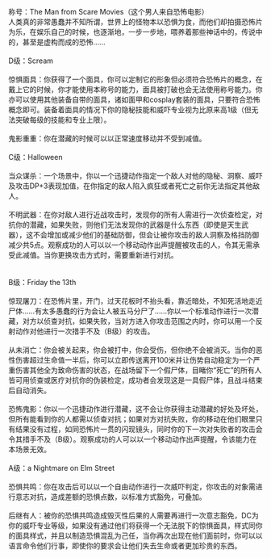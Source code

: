 <title>恐怖片来客</title>
<meta name="GENERATOR" content="WinCHM">
<meta http-equiv="Content-Type" content="text/html; charset=gb2312">
<br>称号：The Man from Scare Movies（这个男人来自恐怖电影）
<br>人类真的非常愚蠢并不知所谓，世界上的怪物本以恐惧为食，而他们却拍摄恐怖片为乐，在娱乐自己的时候，也逐渐地，一步一步地，喂养着那些神话中的，传说中的，甚至是虚构而成的恐怖……
<br>
<br>D级：Scream
<br>
<br>惊惧面具：你获得了一个面具，你可以定制它的形象但必须符合恐怖片的概念，在戴上它的时候，你才能使用本称号的能力，面具被打破也会无法使用称号能力。你亦可以使用其他装备自带的面具，诸如面甲和cosplay套装的面具，只要符合恐怖概念即可。装备着面具的情况下你的隐秘技能和威吓专业视为比原来高1级（但无法突破每级的技能和专业上限）。
<br>
<br>鬼影重重：你在潜藏的时候可以以正常速度移动并不受到减值。
<br>
<br>C级：Halloween
<br>
<br>当众谋杀：一个场景中，你以一个迅捷动作指定一个敌人对他的隐秘、洞察、威吓及攻击DP+3表现加值，在你指定的敌人陷入疯狂或者死亡之前你无法指定其他敌人。
<br>
<br>不明武器：在你对敌人进行近战攻击时，发现你的所有人需进行一次侦查检定，对抗你的潜藏，如果失败，则他们无法发现你的武器是什么东西（即使是天生武器），这不会增加或减少他们的基础防御，但会让被你攻击的敌人洞察及格挡防御减少共5点。观察成功的人可以以一个移动动作出声提醒被攻击的人，令其无需承受此减值。当你更换攻击方式时，需要重新进行对抗。
<br>
<br>
<br>B级：Friday the 13th
<br>
<br>惊现屠刀：在恐怖片里，开门，过天花板时不抬头看，靠近暗处，不知死活地走近尸体……有太多愚蠢的行为会让人被五马分尸了……你以一个标准动作进行一次潜藏，对方以侦查对抗，如果失败，当对方进入你攻击范围之内时，你可以用一个反射动作对他进行一次措手不及（B级）的攻击。
<br>
<br>从未消亡：你会被关起来，你会被打中，你会受伤，但你绝不会被消灭。当你的恶性伤害超过生命值一半后，你可以立即传送离开100米并让伤势自动稳定为一个严重伤害其他全为致命伤害的状态，在战场留下一个假尸体，目睹你“死亡”的所有人皆可用侦查或医疗对抗你的伪装检定，成功者会发现这是一具假尸体，且战斗结束后自动消失。
<br>
<br>恐怖鬼影：你以一个迅捷动作进行潜藏，这不会让你获得主动潜藏的好处及坏处，但所有能看到你的人都需以侦查对抗；如果对方对抗失败，你的移动在他们眼里只有结果没有过程，如同恐怖片一贯的闪现镜头，同时你的下一次对失败者的攻击会令其措手不及（B级）。观察成功的人可以以一个移动动作出声提醒，令该能力在本场景无效。
<br>
<br>A级：a Nightmare on Elm Street
<br>
<br>恐惧共鸣：你在攻击后可以以一个自由动作进行一次威吓判定，你攻击的对象需进行意志对抗，造成差额的恐惧点数，以标准方式豁免，可叠加。
<br>
<br>后继有人：被你的恐惧共鸣造成毁灭性后果的人需要再进行一次意志豁免，DC为你的威吓专业等级，如果没有通过他们将获得一个无法脱下的惊惧面具，样式同你的面具样式，并且以制造恐惧混乱为己任，当你再次出现在他们面前时，你可以以语言命令他们行事，即使你的要求会让他们失去生命或者更加珍贵的东西。
